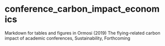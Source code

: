 # conference_carbon_impact_economics
Markdown for tables and figures in Ormosi (2019) The flying-related carbon impact of academic conferences, Sustainability, Forthcoming
